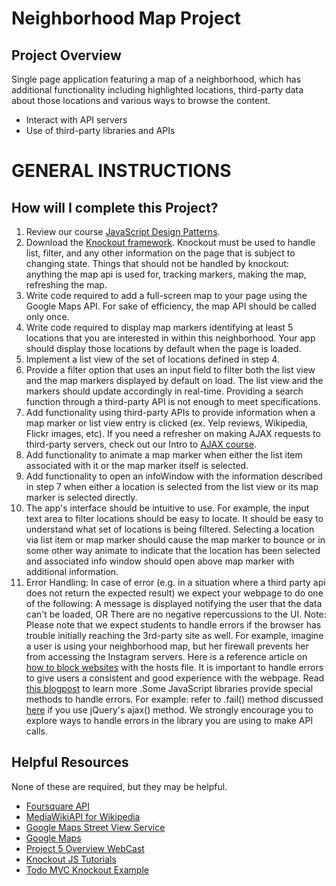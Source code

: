 Neighborhood Map Project
===============================

## Project Overview

Single page application featuring a map of a neighborhood, which has additional functionality including highlighted locations, third-party data about those locations and various ways to browse the content.

* Interact with API servers
* Use of third-party libraries and APIs


# GENERAL INSTRUCTIONS 

## How will I complete this Project?

1. Review our course [JavaScript Design Patterns](https://www.udacity.com/course/ud989-nd).
2. Download the [Knockout framework](http://knockoutjs.com/). Knockout must be used to handle list, filter, and any other information on the page that is subject to changing state. Things that should not be handled by knockout: anything the map api is used for, tracking markers, making the map, refreshing the map.
3. Write code required to add a full-screen map to your page using the Google Maps API. For sake of efficiency, the map API should be called only once.
4. Write code required to display map markers identifying at least 5 locations that you are interested in within this neighborhood. Your app should display those locations by default when the page is loaded.
5. Implement a list view of the set of locations defined in step 4.
6. Provide a filter option that uses an input field to filter both the list view and the map markers displayed by default on load. The list view and the markers should update accordingly in real-time. Providing a search function through a third-party API is not enough to meet specifications.
7. Add functionality using third-party APIs to provide information when a map marker or list view entry is clicked (ex. Yelp reviews, Wikipedia, Flickr images, etc). If you need a refresher on making AJAX requests to third-party servers, check out our Intro to [AJAX course](https://www.udacity.com/course/ud110-nd).
8. Add functionality to animate a map marker when either the list item associated with it or the map marker itself is selected.
9. Add functionality to open an infoWindow with the information described in step 7 when either a location is selected from the list view or its map marker is selected directly.
10. The app's interface should be intuitive to use. For example, the input text area to filter locations should be easy to locate. It should be easy to understand what set of locations is being filtered. Selecting a location via list item or map marker should cause the map marker to bounce or in some other way animate to indicate that the location has been selected and associated info window should open above map marker with additional information.
11. Error Handling: In case of error (e.g. in a situation where a third party api does not return the expected result) we expect your webpage to do one of the following: A message is displayed notifying the user that the data can't be loaded, OR There are no negative repercussions to the UI. Note: Please note that we expect students to handle errors if the browser has trouble initially reaching the 3rd-party site as well. For example, imagine a user is using your neighborhood map, but her firewall prevents her from accessing the Instagram servers. Here is a reference article on [how to block websites](http://www.digitaltrends.com/computing/how-to-block-a-website/) with the hosts file. It is important to handle errors to give users a consistent and good experience with the webpage. Read [this blogpost](http://ruben.verborgh.org/blog/2012/12/31/asynchronous-error-handling-in-javascript/) to learn more .Some JavaScript libraries provide special methods to handle errors. For example: refer to .fail() method discussed [here](http://api.jquery.com/jquery.ajax/#jqXHR) if you use jQuery's ajax() method. We strongly encourage you to explore ways to handle errors in the library you are using to make API calls.


## Helpful Resources
None of these are required, but they may be helpful.

- [Foursquare API](https://developer.foursquare.com/start)
- [MediaWikiAPI for Wikipedia](http://www.mediawiki.org/wiki/API:Main_page)
- [Google Maps Street View Service](https://developers.google.com/maps/documentation/javascript/streetview)
- [Google Maps](https://developers.google.com/maps/documentation/)
- [Project 5 Overview WebCast](https://github.com/udacity/fend-office-hours/tree/master/Javascript%20Design%20Patterns/P5%20Project%20Overview)
- [Knockout JS Tutorials](http://learn.knockoutjs.com/)
- [Todo MVC Knockout Example](http://todomvc.com/examples/knockoutjs/)

